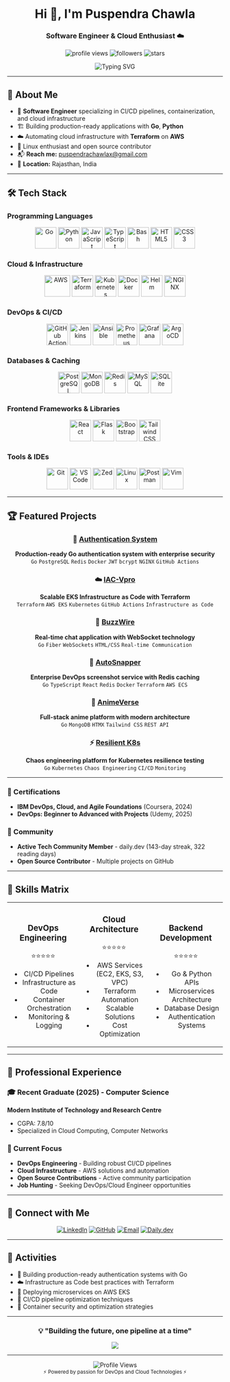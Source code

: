 <h1 align="center">Hi 👋, I'm Puspendra Chawla</h1>
<h3 align="center">Software Engineer & Cloud Enthusiast ☁️</h3>
<p align="center">
  <img src="https://komarev.com/ghpvc/?username=Flack74&label=Profile%20views&color=0e75b6&style=flat" alt="profile views" />
  <img src="https://img.shields.io/github/followers/Flack74?label=Followers&style=social" alt="followers" />
  <img src="https://img.shields.io/github/stars/Flack74?label=Stars&style=social" alt="stars" />
</p>

<p align="center">
  <img src="https://readme-typing-svg.herokuapp.com?font=Fira+Code&pause=1000&color=58A6FF&center=true&vCenter=true&width=435&lines=DevOps+%26+Cloud+Engineer;Go+%26+Python+Developer;Infrastructure+as+Code+Enthusiast;Kubernetes+%26+Docker+Enthusiast;CI%2FCD+Pipeline+Architect;Always+learning+new+technologies" alt="Typing SVG" />
</p>

---

## 🚀 About Me

- 🔄 **Software Engineer** specializing in CI/CD pipelines, containerization, and cloud infrastructure
- 🏗️ Building production-ready applications with **Go**, **Python**
- ☁️ Automating cloud infrastructure with **Terraform** on **AWS**
- 🐧 Linux enthusiast and open source contributor
- 📬 **Reach me:** puspendrachawlax@gmail.com
- 📍 **Location:** Rajasthan, India

---

## 🛠️ Tech Stack

### **Programming Languages**
<p align="center">
  <img src="https://cdn.jsdelivr.net/gh/devicons/devicon/icons/go/go-original.svg" width="50" height="50" alt="Go" title="Go"/>
  <img src="https://cdn.jsdelivr.net/gh/devicons/devicon/icons/python/python-original.svg" width="50" height="50" alt="Python" title="Python"/>
  <img src="https://cdn.jsdelivr.net/gh/devicons/devicon/icons/javascript/javascript-original.svg" width="50" height="50" alt="JavaScript" title="JavaScript"/>
  <img src="https://cdn.jsdelivr.net/gh/devicons/devicon/icons/typescript/typescript-original.svg" width="50" height="50" alt="TypeScript" title="TypeScript"/>
  <img src="https://cdn.jsdelivr.net/gh/devicons/devicon/icons/bash/bash-original.svg" width="50" height="50" alt="Bash" title="Bash"/>
  <img src="https://cdn.jsdelivr.net/gh/devicons/devicon/icons/html5/html5-original.svg" width="50" height="50" alt="HTML5" title="HTML5"/>
  <img src="https://cdn.jsdelivr.net/gh/devicons/devicon/icons/css3/css3-original.svg" width="50" height="50" alt="CSS3" title="CSS3"/>
</p>

### **Cloud & Infrastructure**
<p align="center">
  <img src="https://cdn.jsdelivr.net/gh/devicons/devicon/icons/amazonwebservices/amazonwebservices-original-wordmark.svg" width="60" height="50" alt="AWS" title="AWS"/>
  <img src="https://cdn.jsdelivr.net/gh/devicons/devicon/icons/terraform/terraform-original.svg" width="50" height="50" alt="Terraform" title="Terraform"/>
  <img src="https://cdn.jsdelivr.net/gh/devicons/devicon/icons/kubernetes/kubernetes-plain.svg" width="50" height="50" alt="Kubernetes" title="Kubernetes"/>
  <img src="https://cdn.jsdelivr.net/gh/devicons/devicon/icons/docker/docker-original.svg" width="50" height="50" alt="Docker" title="Docker"/>
  <img src="https://www.vectorlogo.zone/logos/helmsh/helmsh-icon.svg" width="50" height="50" alt="Helm" title="Helm"/>
  <img src="https://www.vectorlogo.zone/logos/nginx/nginx-icon.svg" width="50" height="50" alt="NGINX" title="NGINX"/>
</p>

### **DevOps & CI/CD**
<p align="center">
  <img src="https://www.vectorlogo.zone/logos/github/github-icon.svg" width="50" height="50" alt="GitHub Actions" title="GitHub Actions"/>
  <img src="https://cdn.jsdelivr.net/gh/devicons/devicon/icons/jenkins/jenkins-original.svg" width="50" height="50" alt="Jenkins" title="Jenkins"/>
  <img src="https://cdn.jsdelivr.net/gh/devicons/devicon/icons/ansible/ansible-original.svg" width="50" height="50" alt="Ansible" title="Ansible"/>
  <img src="https://www.vectorlogo.zone/logos/prometheusio/prometheusio-icon.svg" width="50" height="50" alt="Prometheus" title="Prometheus"/>
  <img src="https://www.vectorlogo.zone/logos/grafana/grafana-icon.svg" width="50" height="50" alt="Grafana" title="Grafana"/>
  <img src="https://cdn.jsdelivr.net/gh/devicons/devicon/icons/argocd/argocd-original.svg" width="50" height="50" alt="ArgoCD" title="ArgoCD"/>
</p>

### **Databases & Caching**
<p align="center">
  <img src="https://cdn.jsdelivr.net/gh/devicons/devicon/icons/postgresql/postgresql-original.svg" width="50" height="50" alt="PostgreSQL" title="PostgreSQL"/>
  <img src="https://cdn.jsdelivr.net/gh/devicons/devicon/icons/mongodb/mongodb-original.svg" width="50" height="50" alt="MongoDB" title="MongoDB"/>
  <img src="https://cdn.jsdelivr.net/gh/devicons/devicon/icons/redis/redis-original.svg" width="50" height="50" alt="Redis" title="Redis"/>
  <img src="https://cdn.jsdelivr.net/gh/devicons/devicon/icons/mysql/mysql-original.svg" width="50" height="50" alt="MySQL" title="MySQL"/>
  <img src="https://cdn.jsdelivr.net/gh/devicons/devicon/icons/sqlite/sqlite-original.svg" width="50" height="50" alt="SQLite" title="SQLite"/>
</p>

### **Frontend Frameworks & Libraries**
<p align="center">
  <img src="https://cdn.jsdelivr.net/gh/devicons/devicon/icons/react/react-original.svg" width="50" height="50" alt="React" title="React"/>
  <img src="https://cdn.jsdelivr.net/gh/devicons/devicon/icons/flask/flask-original.svg" width="50" height="50" alt="Flask" title="Flask"/>
  <img src="https://www.vectorlogo.zone/logos/getbootstrap/getbootstrap-icon.svg" width="50" height="50" alt="Bootstrap" title="Bootstrap"/>
  <img src="https://www.vectorlogo.zone/logos/tailwindcss/tailwindcss-icon.svg" width="50" height="50" alt="Tailwind CSS" title="Tailwind CSS"/>
</p>

### **Tools & IDEs**
<p align="center">
  <img src="https://cdn.jsdelivr.net/gh/devicons/devicon/icons/git/git-original.svg" width="50" height="50" alt="Git" title="Git"/>
  <img src="https://cdn.jsdelivr.net/gh/devicons/devicon/icons/vscode/vscode-original.svg" width="50" height="50" alt="VS Code" title="VS Code"/>
  <img src="https://img.shields.io/badge/Zed-000000?style=for-the-badge&logo=z&logoColor=white" width="50" height="50" alt="Zed" title="Zed IDE"/>
  <img src="https://cdn.jsdelivr.net/gh/devicons/devicon/icons/linux/linux-original.svg" width="50" height="50" alt="Linux" title="Linux"/>
  <img src="https://www.vectorlogo.zone/logos/getpostman/getpostman-icon.svg" width="50" height="50" alt="Postman" title="Postman"/>
  <img src="https://cdn.jsdelivr.net/gh/devicons/devicon/icons/vim/vim-original.svg" width="50" height="50" alt="Vim" title="Vim"/>
</p>

---

## 🏆 Featured Projects

<div align="center">

### 🔐 [Authentication System](https://github.com/Flack74/Authentication-System)
**Production-ready Go authentication system with enterprise security**
<br/>
`Go` `PostgreSQL` `Redis` `Docker` `JWT` `bcrypt` `NGINX` `GitHub Actions`

### ☁️ [IAC-Vpro](https://github.com/Flack74/IAC-Vpro) 
**Scalable EKS Infrastructure as Code with Terraform**
<br/>
`Terraform` `AWS EKS` `Kubernetes` `GitHub Actions` `Infrastructure as Code`

### 💬 [BuzzWire](https://github.com/Flack74/BuzzWire)
**Real-time chat application with WebSocket technology**
<br/>
`Go` `Fiber` `WebSockets` `HTML/CSS` `Real-time Communication`

### 📸 [AutoSnapper](https://github.com/Flack74/AutoSnapper)
**Enterprise DevOps screenshot service with Redis caching**
<br/>
`Go` `TypeScript` `React` `Redis` `Docker` `Terraform` `AWS ECS`

### 🌌 [AnimeVerse](https://github.com/Flack74/AnimeVerse)
**Full-stack anime platform with modern architecture**
<br/>
`Go` `MongoDB` `HTMX` `Tailwind CSS` `REST API`

### ⚡ [Resilient K8s](https://github.com/Flack74/resilient-k8s)
**Chaos engineering platform for Kubernetes resilience testing**
<br/>
`Go` `Kubernetes` `Chaos Engineering` `CI/CD` `Monitoring`

</div>

---

### 📜 Certifications
- **IBM DevOps, Cloud, and Agile Foundations** (Coursera, 2024)
- **DevOps: Beginner to Advanced with Projects** (Udemy, 2025)

### 🎯 Community
- **Active Tech Community Member** - daily.dev (143-day streak, 322 reading days)
- **Open Source Contributor** - Multiple projects on GitHub

---

## 🌟 Skills Matrix

<table align="center">
<tr>
<td align="center" width="200">

### DevOps Engineering
⭐⭐⭐⭐⭐
- CI/CD Pipelines
- Infrastructure as Code
- Container Orchestration
- Monitoring & Logging

</td>
<td align="center" width="200">

### Cloud Architecture
⭐⭐⭐⭐⭐
- AWS Services (EC2, EKS, S3, VPC)
- Terraform Automation
- Scalable Solutions
- Cost Optimization

</td>
<td align="center" width="200">

### Backend Development
⭐⭐⭐⭐⭐
- Go & Python APIs
- Microservices Architecture
- Database Design
- Authentication Systems

</td>
</tr>
</table>

---

## 💼 Professional Experience

### 🎓 Recent Graduate (2025) - Computer Science
**Modern Institute of Technology and Research Centre**
- CGPA: 7.8/10
- Specialized in Cloud Computing, Computer Networks

### 🚀 Current Focus
- **DevOps Engineering** - Building robust CI/CD pipelines
- **Cloud Infrastructure** - AWS solutions and automation
- **Open Source Contributions** - Active community participation
- **Job Hunting** - Seeking DevOps/Cloud Engineer opportunities

---

## 🤝 Connect with Me

<div align="center">

[![LinkedIn](https://img.shields.io/badge/LinkedIn-0077B5?style=for-the-badge&logo=linkedin&logoColor=white)](https://linkedin.com/in/puspendrachawla)
[![GitHub](https://img.shields.io/badge/GitHub-100000?style=for-the-badge&logo=github&logoColor=white)](https://github.com/Flack74)
[![Email](https://img.shields.io/badge/Email-D14836?style=for-the-badge&logo=gmail&logoColor=white)](mailto:puspendrachawlax@gmail.com)
[![Daily.dev](https://img.shields.io/badge/daily.dev-CE3DF3?style=for-the-badge&logo=dailydotdev&logoColor=white)](https://dly.to/flack74)

</div>

---

## 📝 Activities

<!-- BLOG-POST-LIST:START -->
- 🔧 Building production-ready authentication systems with Go
- ☁️ Infrastructure as Code best practices with Terraform
- 🚀 Deploying microservices on AWS EKS
- 🔄 CI/CD pipeline optimization techniques
- 🐳 Container security and optimization strategies
<!-- BLOG-POST-LIST:END -->

---

<div align="center">

### 💡 "Building the future, one pipeline at a time"

<img src="https://capsule-render.vercel.app/api?type=waving&color=0D1117&height=100&section=footer&text=Thanks%20for%20visiting!&fontSize=20&fontColor=58A6FF" />

</div>

---

<div align="center">
  <img src="https://komarev.com/ghpvc/?username=Flack74&label=Profile%20Views&color=58A6FF&style=flat-square" alt="Profile Views" />
  <br/>
  <sub>⚡ Powered by passion for DevOps and Cloud Technologies ⚡</sub>
</div>
